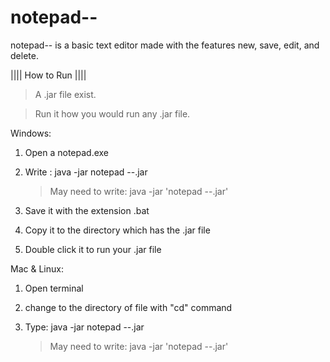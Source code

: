# notepad-- 

notepad-- is a basic text editor made with the features new, save, edit, and delete.

|||| How to Run ||||

> A .jar file exist.

> Run it how you would run any .jar file.




Windows:


1. Open a notepad.exe

2. Write : java -jar notepad --.jar
	>May need to write: java -jar 'notepad --.jar'

3. Save it with the extension .bat

4. Copy it to the directory which has the .jar file

5. Double click it to run your .jar file




Mac & Linux:


1. Open terminal

2. change to the directory of file with "cd" command

3. Type: java -jar notepad --.jar
	>May need to write: java -jar 'notepad --.jar'
